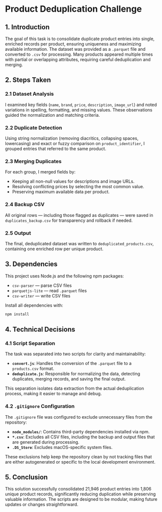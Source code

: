 # Product Deduplication Challenge

## 1. Introduction

The goal of this task is to consolidate duplicate product entries into single, enriched records per product, ensuring uniqueness and maximizing available information. The dataset was provided as a `.parquet` file and converted to `.csv` for processing. Many products appeared multiple times with partial or overlapping attributes, requiring careful deduplication and merging.

## 2. Steps Taken

### 2.1 Dataset Analysis

I examined key fields (`name`, `brand`, `price`, `description`, `image_url`) and noted variations in spelling, formatting, and missing values. These observations guided the normalization and matching criteria.

### 2.2 Duplicate Detection

Using string normalization (removing diacritics, collapsing spaces, lowercasing) and exact or fuzzy comparison on `product_identifier`, I grouped entries that referred to the same product.

### 2.3 Merging Duplicates

For each group, I merged fields by:

- Keeping all non-null values for descriptions and image URLs.
- Resolving conflicting prices by selecting the most common value.
- Preserving maximum available data per product.

### 2.4 Backup CSV

All original rows — including those flagged as duplicates — were saved in `duplicates_backup.csv` for transparency and rollback if needed.

### 2.5 Output

The final, deduplicated dataset was written to `deduplicated_products.csv`, containing one enriched row per unique product.

## 3. Dependencies

This project uses Node.js and the following npm packages:

- `csv-parser` — parse CSV files
- `parquetjs-lite` — read `.parquet` files
- `csv-writer` — write CSV files

Install all dependencies with:

```bash
npm install
```

## 4. Technical Decisions

### 4.1 Script Separation

The task was separated into two scripts for clarity and maintainability:

- **`convert.js`**: Handles the conversion of the `.parquet` file to a `products.csv` format.
- **`deduplicate.js`**: Responsible for normalizing the data, detecting duplicates, merging records, and saving the final output.

This separation isolates data extraction from the actual deduplication process, making it easier to manage and debug.

### 4.2 `.gitignore` Configuration

The `.gitignore` file was configured to exclude unnecessary files from the repository:

- **`node_modules/`**: Contains third-party dependencies installed via npm.
- **`*.csv`**: Excludes all CSV files, including the backup and output files that are generated during processing.
- **`.DS_Store`**: Excludes macOS-specific system files.

These exclusions help keep the repository clean by not tracking files that are either autogenerated or specific to the local development environment.

## 5. Conclusion

This solution successfully consolidated 21,946 product entries into 1,806 unique product records, significantly reducing duplication while preserving valuable information. The scripts are designed to be modular, making future updates or changes straightforward.
